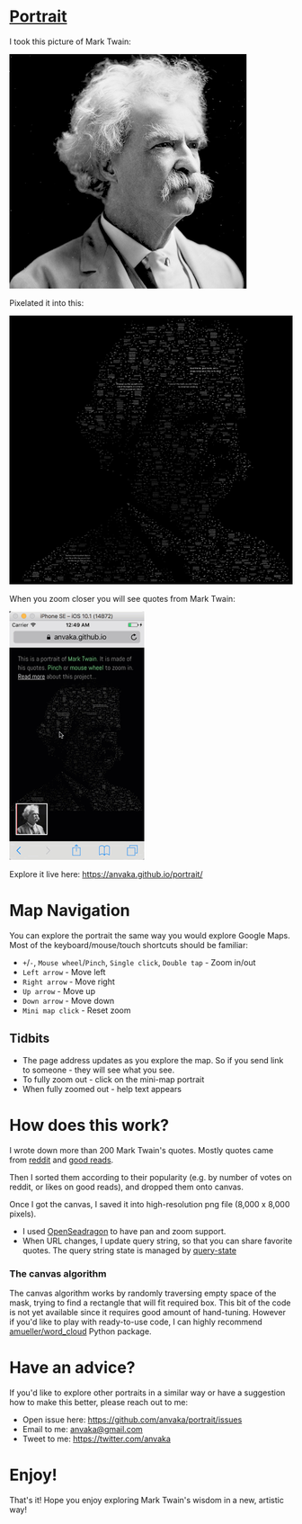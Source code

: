 # [Portrait](https://anvaka.github.io/portrait/)

I took this picture of Mark Twain:

![mark twain](https://raw.githubusercontent.com/anvaka/portrait/master/docs/mark_twain_small.png)

Pixelated it into this:

![mark twain pixelated](https://raw.githubusercontent.com/anvaka/portrait/master/docs/mark_twain_cloud.png)

When you zoom closer you will see quotes from Mark Twain:

![mark twain twist](https://raw.githubusercontent.com/anvaka/portrait/master/docs/mark_twist.gif)

Explore it live here: https://anvaka.github.io/portrait/

# Map Navigation

You can explore the portrait the same way you would explore Google Maps. Most
of the keyboard/mouse/touch shortcuts should be familiar:

* `+`/`-`, `Mouse wheel`/`Pinch`, `Single click`, `Double tap` - Zoom in/out
* `Left arrow` - Move left
* `Right arrow` - Move right
* `Up arrow` - Move up
* `Down arrow` - Move down
* `Mini map click` - Reset zoom

## Tidbits

* The page address updates as you explore the map. So if you send link to
someone - they will see what you see.
* To fully zoom out - click on the mini-map portrait
* When fully zoomed out - help text appears


# How does this work?

I wrote down more than 200 Mark Twain's quotes. Mostly quotes came from
[reddit](https://www.reddit.com/r/QuotesPorn/search?q=mark+twain&restrict_sr=on&sort=relevance&t=all)
and [good reads](https://www.goodreads.com/author/quotes/1244.Mark_Twain).

Then I sorted them according to their popularity (e.g. by number of votes on reddit,
or likes on good reads), and dropped them onto canvas.

Once I got the canvas, I saved it into high-resolution png file (8,000 x 8,000 pixels).

* I used [OpenSeadragon](https://openseadragon.github.io) to have pan and zoom support.
* When URL changes, I update query string, so that you can share favorite quotes.
The query string state is managed by [query-state](https://github.com/anvaka/query-state)

### The canvas algorithm

The canvas algorithm works by randomly traversing empty space of the mask,
trying to find a rectangle that will fit required box. This bit of the code is
not yet available since it requires good amount of hand-tuning. However if
you'd like to play with ready-to-use code, I can highly recommend [amueller/word_cloud](https://github.com/amueller/word_cloud)
Python package.

# Have an advice?

If you'd like to explore other portraits in a similar way or have a suggestion
how to make this better, please reach out to me:

* Open issue here: https://github.com/anvaka/portrait/issues
* Email to me: anvaka@gmail.com
* Tweet to me: https://twitter.com/anvaka


# Enjoy!

That's it! Hope you enjoy exploring Mark Twain's wisdom in a new, artistic way!
